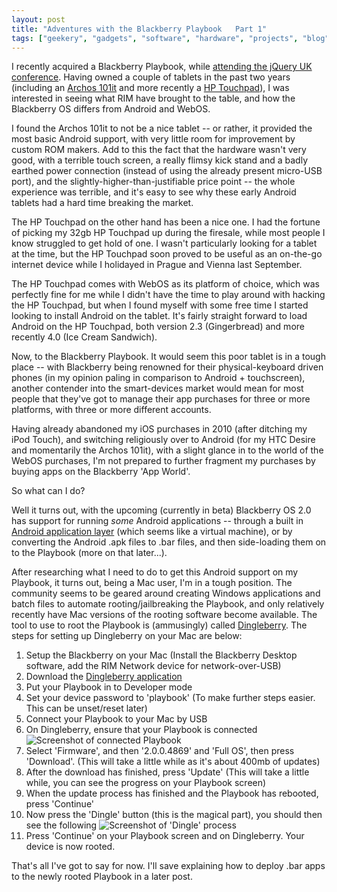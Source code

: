 ```yaml
---
layout: post
title: "Adventures with the Blackberry Playbook   Part 1"
tags: ["geekery", "gadgets", "software", "hardware", "projects", "blog", "consumerism"]
---
```

I recently acquired a Blackberry Playbook, while [attending the jQuery UK conference](/post/jquery-uk-conference-2012/). Having owned a couple of tablets in the past two years (including an [Archos 101it](http://www.archos.com/products/ta/archos_101it/specs.html?country=us&lang=en) and more recently a [HP Touchpad](http://h41112.www4.hp.com/promo/webos/uk/en/tablet/touchpad.html)), I was interested in seeing what RIM have brought to the table, and how the Blackberry OS differs from Android and WebOS.

<!-- more -->

I found the Archos 101it to not be a nice tablet -- or rather, it provided the most basic Android support, with very little room for improvement by custom ROM makers. Add to this the fact that the hardware wasn't very good, with a terrible touch screen, a really flimsy kick stand and a badly earthed power connection (instead of using the already present micro-USB port), and the slightly-higher-than-justifiable price point -- the whole experience was terrible, and it's easy to see why these early Android tablets had a hard time breaking the market.

The HP Touchpad on the other hand has been a nice one. I had the fortune of picking my 32gb HP Touchpad up during the firesale, while most people I know struggled to get hold of one. I wasn't particularly looking for a tablet at the time, but the HP Touchpad soon proved to be useful as an on-the-go internet device while I holidayed in Prague and Vienna last September.

The HP Touchpad comes with WebOS as its platform of choice, which was perfectly fine for me while I didn't have the time to play around with hacking the HP Touchpad, but when I found myself with some free time I started looking to install Android on the tablet. It's fairly straight forward to load Android on the HP Touchpad, both version 2.3 (Gingerbread) and more recently 4.0 (Ice Cream Sandwich).

Now, to the Blackberry Playbook. It would seem this poor tablet is in a tough place -- with Blackberry being renowned for their physical-keyboard driven phones (in my opinion paling in comparison to Android + touchscreen), another contender into the smart-devices market would mean for most people that they've got to manage their app purchases for three or more platforms, with three or more different accounts.

Having already abandoned my iOS purchases in 2010 (after ditching my iPod Touch), and switching religiously over to Android (for my HTC Desire and momentarily the Archos 101it), with a slight glance in to the world of the WebOS purchases, I'm not prepared to further fragment my purchases by buying apps on the Blackberry 'App World'.

So what can I do?

Well it turns out, with the upcoming (currently in beta) Blackberry OS 2.0 has support for running _some_ Android applications -- through a built in [Android application layer](https://bdsc.webapps.blackberry.com/android/) (which seems like a virtual machine), or by converting the Android .apk files to .bar files, and then side-loading them on to the Playbook (more on that later...).

After researching what I need to do to get this Android support on my Playbook, it turns out, being a Mac user, I'm in a tough position. The community seems to be geared around creating Windows applications and batch files to automate rooting/jailbreaking the Playbook, and only relatively recently have Mac versions of the rooting software become available. The tool to use to root the Playbook is (ammusingly) called [Dingleberry](http://dingleberry.it). The steps for setting up Dingleberry on your Mac are below:

1. Setup the Blackberry on your Mac (Install the Blackberry Desktop software, add the RIM Network device for network-over-USB)
2. Download the [Dingleberry application](http://dingleberry.it)
3. Put your Playbook in to Developer mode
4. Set your device password to 'playbook' (To make further steps easier. This can be unset/reset later)
5. Connect your Playbook to your Mac by USB
6. On Dingleberry, ensure that your Playbook is connected
![Screenshot of connected Playbook](http://f.cl.ly/items/1G18240b1N2z352O3I0i/Screen%20Shot%202012-02-12%20at%2022.00.48.png)
7. Select 'Firmware', and then '2.0.0.4869' and 'Full OS', then press 'Download'. (This will take a little while as it's about 400mb of updates)
8. After the download has finished, press 'Update' (This will take a little while, you can see the progress on your Playbook screen)
9. When the update process has finished and the Playbook has rebooted, press 'Continue'
10. Now press the 'Dingle' button (this is the magical part), you should then see the following
![Screenshot of 'Dingle' process](http://f.cl.ly/items/141V0e2y051l3b0R1K2t/Screen%20Shot%202012-02-12%20at%2022.32.50.png)
11. Press 'Continue' on your Playbook screen and on Dingleberry. Your device is now rooted.

That's all I've got to say for now. I'll save explaining how to deploy .bar apps to the newly rooted Playbook in a later post.
